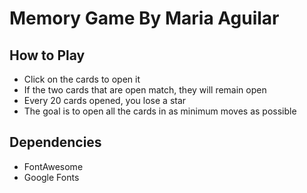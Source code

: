 # **Memory Game By Maria Aguilar**

## **How to Play**

- Click on the cards to open it
- If the two cards that are open match, they will remain open
- Every 20 cards opened, you lose a star
- The goal is to open all the cards in as minimum moves as possible

## **Dependencies**

- FontAwesome
- Google Fonts
